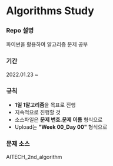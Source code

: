 # Algorithms Study

### Repo 설명

파이썬을 활용하여 알고리즘 문제 공부

### 기간

 2022.01.23 ~ 

### 규칙

- **1일 1알고리즘**을 목표로 진행
- 지속적으로 진행할 것
- 소스파일은 **문제 번호.문제 이름** 형식으로
- Upload는 **"Week 00_Day 00"** 형식으로

### 문제 소스

AITECH_2nd_algorithm
